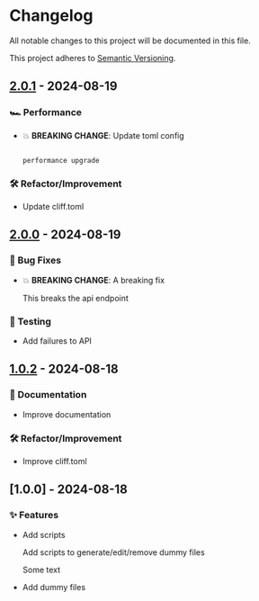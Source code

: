 # Changelog

All notable changes to this project will be documented in this file.

This project adheres to [Semantic Versioning](https://semver.org/spec/v2.0.0.html).

## [2.0.1] - 2024-08-19

### 🏎 Performance

- 💥 **BREAKING CHANGE**: Update toml config

    ```

    performance upgrade

    ```



### 🛠 Refactor/Improvement

- Update cliff.toml

## [2.0.0] - 2024-08-19

### 🐛 Bug Fixes

- 💥 **BREAKING CHANGE**: A breaking fix

    This breaks the api endpoint



### 🧪 Testing

- Add failures to API

## [1.0.2] - 2024-08-18

### 📘 Documentation

- Improve documentation

### 🛠 Refactor/Improvement

- Improve cliff.toml

## [1.0.0] - 2024-08-18

### ✨ Features

- Add scripts

    Add scripts to generate/edit/remove dummy files

    Some text


- Add dummy files

[2.0.1]: https://github.com///compare/v2.0.0..v2.0.1
[2.0.0]: https://github.com///compare/v1.0.2..v2.0.0
[1.0.2]: https://github.com///compare/v1.0.1..v1.0.2

<!-- generated by git-cliff -->
